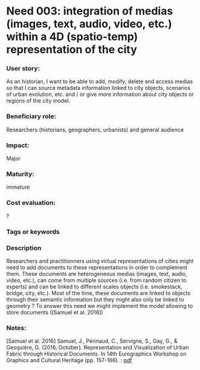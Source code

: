 

# Need 003: integration of medias (images, text, audio, video, etc.) within a 4D (spatio-temp) representation of the city

### User story:
As an historian, I want to be able to add, modify, delete and access medias so that I can source metadata information linked to city objects, scenarios of urban evolution, etc.  and / or give more information about city objects or regions of the city model.

### Beneficiary role:
Researchers (historians, geographers, urbanists) and general audience

### Impact: 
Major

### Maturity:
immature

### Cost evaluation:
?

### Tags or keywords

### Description
Researchers and practitionners using virtual representations of cities might need to add documents to these representations in order to complement them. These documents are heterogeneous medias (images, text, audio, video, etc.), can come from multiple sources (i.e. from random citizen to experts) and can be linked to different scales objects (i.e. smokestack, bridge, city, etc.). Most of the time, these documents are linked to objects through their semantic information but they might also only be linked to geometry ?
To answer this need we might implement the model allowing to store documents ([Samuel et al. 2016])

### Notes:
[Samuel et al. 2016] Samuel, J., Périnaud, C., Servigne, S., Gay, G., & Gesquière, G. (2016, October). Representation and Visualization of Urban Fabric through Historical Documents. In 14th Eurographics Workshop on Graphics and Cultural Heritage (pp. 157-166). : [pdf](https://www.researchgate.net/profile/Sylvie_Servigne/publication/308416831_Representation_and_Visualization_of_Urban_Fabric_through_Historical_Documents/links/57e3d8a008ae4d15ffae8de9.pdf)

